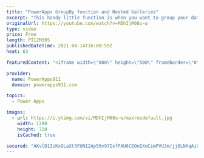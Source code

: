 ```yaml
---
title: "PowerApps GroupBy function and Nested Galleries"
excerpt: "This handy little function is when you want to group your data by a common value. In the example we use Employees and group by department. Then we have a gallery with a sub-gallery that shows the grouped data. So cool and handy.  Power Apps Consulting and Training at https://www.PowerApps911.com"
originalUrl: https://youtube.com/watch?v=MDhIjM08u-w
type: video
price: Free
length: PT12M30S
publishedDateTime: 2021-04-14T16:00:59Z
heat: 63

featuredContent: "<iframe width=\"800\" height=\"500\" frameborder=\"0\" src=\"https://www.youtube.com/embed/MDhIjM08u-w\" allow=\"accelerometer; autoplay; encrypted-media; gyroscope; picture-in-picture\" allowfullscreen></iframe>"

provider:
  name: PowerApps911
  domain: powerapps911.com

topics:
  - Power Apps

images:
  - url: https://i.ytimg.com/vi/MDhIjM08u-w/maxresdefault.jpg
    width: 1280
    height: 720
    isCached: true

secured: "AKvlD1IzKxOLaXt3FUN12Ap50v97IxfPAU6CEOnIXoCimPVUJm/jjOLNXqAiG5XgJ0G/BInulw6TM01P4k3BaY3sDeoL88a8qM1CkxKlRoAt0684knmNFAcmES5wRTkgyby8Uet8UbhsleTuJkeXW8Bws2Lz8PIsOxs3GJv4i0tKSzSGtqWPkJ0gqD+F1FBAMCd3J2kv1nr9WlQhniyaVUrVi4B1R6sh9P7kDYcqrrJcFxQf2WBn0V9qNaETFpmPM065UU5XwcYJpnkQ7uf33rKCtI+OeF640MxrvqrwA9OAR4f8seZErRhpeFLBZL776Uk+PyJkACLmJpwvJ9rojwJWoKEKwtgYx9Cm8rTyhiwA1ijshuO6j5t8vwBvsou1qk1HcVzzHrKlzdXHQHU7wg==;+yXw6V0OkxfiMWsRzyur7Q=="
---
```


